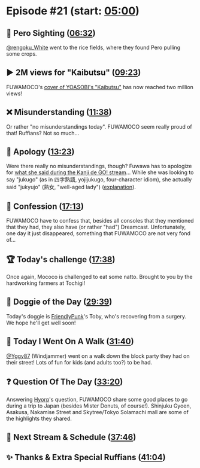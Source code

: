 # Episode #21 (start: [05:00](https://youtu.be/ySxu81riSGY?t=05m00s))

## 👀 Pero Sighting ([06:32](https://youtu.be/ySxu81riSGY?t=06m32s))

[@rengoku_White](https://twitter.com/rengoku_White/status/1702960335039467607) went to the rice fields, where they found Pero pulling some crops.

## ▶️ 2M views for "Kaibutsu" ([09:23](https://youtu.be/ySxu81riSGY?t=09m23s))

FUWAMOCO's [cover of YOASOBI's "Kaibutsu"](https://youtu.be/Yr1EI_jYBB8) has now reached two million views!

## ❌ Misunderstanding ([11:38](https://youtu.be/ySxu81riSGY?t=11m38s))

Or rather "no misunderstandings today". FUWAMOCO seem really proud of that! Ruffians? Not so much...

## 🙇 Apology ([13:23](https://youtu.be/ySxu81riSGY?t=13m23s))

Were there really no misunderstandings, though? Fuwawa has to apologize for [what she said during the Kanji de GO! stream](https://www.youtube.com/live/Ugqx0D9hx7k?si=AVxLJ4tTs2XwV6At&t=6879)... While she was looking to say "jukugo" (as in 四字熟語, yojijukugo, four-character idiom), she actually said "jukyujo" (熟女, "well-aged lady") ([explanation](https://youtu.be/ySxu81riSGY?t=15m17s)).

## 🙊 Confession ([17:13](https://youtu.be/ySxu81riSGY?t=17m13s))

FUWAMOCO have to confess that, besides all consoles that they mentioned that they had, they also have (or rather "had") Dreamcast. Unfortunately, one day it just disappeared, something that FUWAMOCO are not very fond of...

## 🏆 Today's challenge ([17:38](https://youtu.be/ySxu81riSGY?t=17m38s))

Once again, Mococo is challenged to eat some natto. Brought to you by the hardworking farmers at Tochigi!

## 🐶 Doggie of the Day ([29:39](https://youtu.be/ySxu81riSGY?t=29m39s))

Today's doggie is [FriendlyPunk](https://twitter.com/FriendlyPunk56/status/1701318555697086640)'s Toby, who's recovering from a surgery. We hope he'll get well soon!

## 🚶 Today I Went On A Walk ([31:40](https://youtu.be/ySxu81riSGY?t=31m40s))

[@Yggy87](https://twitter.com/Yggy87/status/1703169377795735608) (Windjammer) went on a walk down the block party they had on their street! Lots of fun for kids (and adults too?) to be had.

## ❓ Question Of The Day ([33:20](https://youtu.be/ySxu81riSGY?t=33m20s))

Answering [Hyorp](https://twitter.com/CascadeHope/status/1703261733601907046)'s question, FUWAMOCO share some good places to go during a trip to Japan (besides Mister Donuts, of course!). Shinjuku Gyoen, Asakusa, Nakamise Street and Skytree/Tokyo Solamachi mall are some of the highlights they shared.

## 📅 Next Stream & Schedule ([37:46](https://youtu.be/ySxu81riSGY?t=37m46s))

## ✨ Thanks & Extra Special Ruffians ([41:04](https://youtu.be/ySxu81riSGY?t=41m04s))
